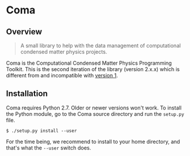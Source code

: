 # Coma

## Overview

> A small library to help with the data management of computational condensed
> matter physics projects.

Coma is the Computational Condensed Matter Physics Programming Toolkit. This is
the second iteration of the library (version 2.x.x) which is different from and
incompatible with [version 1][1].

## Installation

Coma requires Python 2.7. Older or newer versions won't work. To install the
Python module, go to the Coma source directory and run the `setup.py` file.
    
    $ ./setup.py install --user

For the time being, we recommend to install to your home directory, and that's
what the `--user` switch does.

[1]: https://bitbucket.org/cjchandler/coma-toolkit
